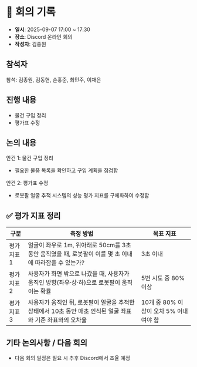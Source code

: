 # 📝 회의 기록

- **일시**: 2025-09-07 17:00 ~ 17:30  
- **장소**: Discord 온라인 회의  
- **작성자**: 김종원  

## 참석자
참석: 김종원, 김동현, 손홍준, 최민주, 이채은

## 진행 내용
- 물건 구입 정리
- 평가표 수정

## 논의 내용 
안건 1: 물건 구입 정리  
- 필요한 물품 목록을 확인하고 구입 계획을 점검함  

안건 2: 평가표 수정  
- 로봇팔 얼굴 추적 시스템의 성능 평가 지표를 구체화하여 수정함

## ✅ 평가 지표 정리

| 구분       | 측정 방법                                                                                          | 목표 지표                          |
|------------|---------------------------------------------------------------------------------------------------|-----------------------------------|
| 평가지표 1 | 얼굴이 좌우로 1m, 위아래로 50cm를 3초 동안 움직였을 때, 로봇팔이 이를 몇 초 이내에 따라잡을 수 있는가? | 3초 이내                          |
| 평가지표 2 | 사용자가 화면 밖으로 나갔을 때, 사용자가 움직인 방향(좌우·상·하)으로 로봇팔이 움직이는 확률                | 5번 시도 중 80% 이상               |
| 평가지표 3 | 사용자가 움직인 뒤, 로봇팔이 얼굴을 추적한 상태에서 10초 동안 매초 인식된 얼굴 좌표와 기준 좌표와의 오차율  | 10개 중 80% 이상이 오차 5% 이내여야 함 |


## 기타 논의사항 / 다음 회의  
- 다음 회의 일정은 필요 시 추후 Discord에서 조율 예정
